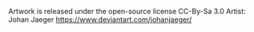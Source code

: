 Artwork is released under the open-source license CC-By-Sa 3.0
Artist: Johan Jaeger
https://www.deviantart.com/johanjaeger/
